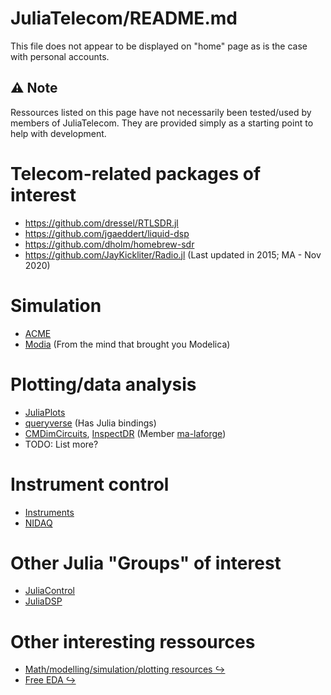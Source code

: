<!-- Reference-style links to make tables & lists more readable -->
[ACME]: <https://github.com/HSU-ANT/ACME.jl>
[CMDimCircuits]: <https://github.com/ma-laforge/CMDimCircuits.jl>
[EXTmodelling]: <https://ma-laforge.github.io/extresouces/modelling>
[EXTfreeEDA]: <https://ma-laforge.github.io/extresouces/freeeda>
[InspectDR]: <https://github.com/ma-laforge/InspectDR.jl>
[Instruments]: <https://github.com/BBN-Q/Instruments.jl>
[NIDAQ]: <https://github.com/JaneliaSciComp/NIDAQ.jl>
[ma-laforge]: <https://github.com/ma-laforge>
[Modia]: <https://github.com/ModiaSim/Modia.jl>
[JuliaControl]: <https://github.com/JuliaControl>
[JuliaDSP]: <https://github.com/JuliaDSP>
[JuliaPlots]: <https://github.com/JuliaPlots>
[queryverse]: <https://github.com/queryverse>


# JuliaTelecom/README.md
This file does not appear to be displayed on "home" page as is the case with personal accounts.

## :warning: Note
Ressources listed on this page have not necessarily been tested/used by members of JuliaTelecom. They are provided simply as a starting point to help with development.

# Telecom-related packages of interest
 - <https://github.com/dressel/RTLSDR.jl>
 - <https://github.com/jgaeddert/liquid-dsp>
 - <https://github.com/dholm/homebrew-sdr>
 - <https://github.com/JayKickliter/Radio.jl> (Last updated in 2015; MA - Nov 2020)

# Simulation
 - [ACME]
 - [Modia] (From the mind that brought you Modelica)

# Plotting/data analysis
 - [JuliaPlots]
 - [queryverse] (Has Julia bindings)
 - [CMDimCircuits], [InspectDR] (Member [ma-laforge])
 - TODO: List more?

# Instrument control
 - [Instruments]
 - [NIDAQ]

# Other Julia "Groups" of interest
 - [JuliaControl]
 - [JuliaDSP]

# Other interesting ressources
 - [Math/modelling/simulation/plotting resources &#x21AA;][EXTmodelling]
 - [Free EDA &#x21AA;][EXTfreeEDA]
